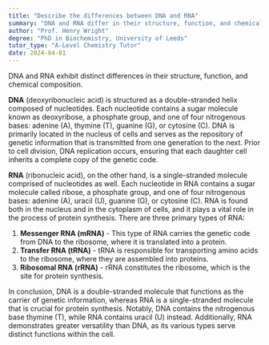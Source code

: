 ```yaml
---
title: "Describe the differences between DNA and RNA"
summary: "DNA and RNA differ in their structure, function, and chemical composition."
author: "Prof. Henry Wright"
degree: "PhD in Biochemistry, University of Leeds"
tutor_type: "A-Level Chemistry Tutor"
date: 2024-04-01
---
```


DNA and RNA exhibit distinct differences in their structure, function, and chemical composition.

**DNA** (deoxyribonucleic acid) is structured as a double-stranded helix composed of nucleotides. Each nucleotide contains a sugar molecule known as deoxyribose, a phosphate group, and one of four nitrogenous bases: adenine (A), thymine (T), guanine (G), or cytosine (C). DNA is primarily located in the nucleus of cells and serves as the repository of genetic information that is transmitted from one generation to the next. Prior to cell division, DNA replication occurs, ensuring that each daughter cell inherits a complete copy of the genetic code.

**RNA** (ribonucleic acid), on the other hand, is a single-stranded molecule comprised of nucleotides as well. Each nucleotide in RNA contains a sugar molecule called ribose, a phosphate group, and one of four nitrogenous bases: adenine (A), uracil (U), guanine (G), or cytosine (C). RNA is found both in the nucleus and in the cytoplasm of cells, and it plays a vital role in the process of protein synthesis. There are three primary types of RNA: 

1. **Messenger RNA (mRNA)** - This type of RNA carries the genetic code from DNA to the ribosome, where it is translated into a protein.
2. **Transfer RNA (tRNA)** - tRNA is responsible for transporting amino acids to the ribosome, where they are assembled into proteins.
3. **Ribosomal RNA (rRNA)** - rRNA constitutes the ribosome, which is the site for protein synthesis.

In conclusion, DNA is a double-stranded molecule that functions as the carrier of genetic information, whereas RNA is a single-stranded molecule that is crucial for protein synthesis. Notably, DNA contains the nitrogenous base thymine (T), while RNA contains uracil (U) instead. Additionally, RNA demonstrates greater versatility than DNA, as its various types serve distinct functions within the cell.
    